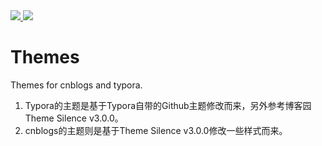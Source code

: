 <div align="left">
  <a href="https://zh.wikipedia.org/wiki/GNU%E9%80%9A%E7%94%A8%E5%85%AC%E5%85%B1%E8%AE%B8%E5%8F%AF%E8%AF%81">
    <img src="https://img.shields.io/badge/LICENSE-GNU%20GPL-green">
  </a>
    <a href="https://www.cnblogs.com/liwuqingxin/p/14346499.html">
    <img src="https://img.shields.io/badge/BLOG-NLNet-green">
  </a>
</div>

# Themes

Themes for cnblogs and typora.

1. Typora的主题是基于Typora自带的Github主题修改而来，另外参考博客园Theme Silence v3.0.0。
2. cnblogs的主题则是基于Theme Silence v3.0.0修改一些样式而来。
